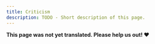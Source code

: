 ```yaml
---
title: Criticism
description: TODO - Short description of this page.
---
```


**This page was not yet translated. Please help us out! ❤**
